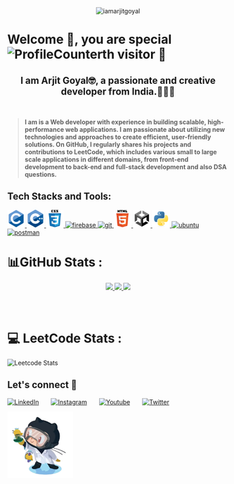 
<center>
<img src="https://media.tenor.com/nKPZSs1a6WMAAAAM/back-pocket-skadi.gif" alt="iamarjitgoyal" width="100%" height="50%"/>
</center>
  
# Welcome 👋, you are special&nbsp;![ProfileCounter](https://profile-counter.glitch.me/iamarjitgoyal/count.svg)th visitor 🤗
<h2 align="center"> I am Arjit Goyal🤓, a passionate and creative developer from India.👩🏾‍💻 </h2> &nbsp;

> **I am is a Web developer with experience in building scalable, high-performance web applications. I am passionate about utilizing new technologies and approaches to create efficient, user-friendly solutions. On GitHub, I regularly shares his projects and contributions to LeetCode, which includes various small to large scale applications in different domains, from front-end development to back-end and full-stack development and also DSA questions.**
## Tech Stacks and Tools:
<p align="left"> <a href="https://www.cprogramming.com/" target="_blank"> <img src="https://raw.githubusercontent.com/devicons/devicon/master/icons/c/c-original.svg" alt="c" width="40" height="40"/> </a> <a href="https://www.w3schools.com/cpp/" target="_blank"> <img src="https://raw.githubusercontent.com/devicons/devicon/master/icons/cplusplus/cplusplus-original.svg" alt="cplusplus" width="40" height="40"/> </a> <a href="https://www.w3schools.com/css/" target="_blank"> <img src="https://raw.githubusercontent.com/devicons/devicon/master/icons/css3/css3-original-wordmark.svg" alt="css3" width="40" height="40"/> </a> <a href="https://firebase.google.com/" target="_blank"> <img src="https://www.vectorlogo.zone/logos/firebase/firebase-icon.svg" alt="firebase" width="40" height="40"/> </a> <a href="https://git-scm.com/" target="_blank"> <img src="https://www.vectorlogo.zone/logos/git-scm/git-scm-icon.svg" alt="git" width="40" height="40"/> </a> <a href="https://www.w3.org/html/" target="_blank"> <img src="https://raw.githubusercontent.com/devicons/devicon/master/icons/html5/html5-original-wordmark.svg" alt="html5" width="40" height="40"/> </a> <a href="https://unity.com/" target="_blank"> <img src="https://raw.githubusercontent.com/devicons/devicon/master/icons/unity/unity-original.svg" alt="unity" width="40" height="40"/> </a> <a href="https://python.org" target="_blank"> <img src="https://raw.githubusercontent.com/devicons/devicon/master/icons/python/python-original.svg" alt="python" width="40" height="40"/> </a> <a href="https://ubuntu.com" target="_blank"> <img src="https://assets.ubuntu.com/v1/57a889f6-ubuntu-logo112.png" alt="ubuntu" width="40" height="40"/> </a> <a href="https://postman.com" target="_blank"> <img src="https://res.cloudinary.com/postman/image/upload/t_team_logo/v1629869194/team/2893aede23f01bfcbd2319326bc96a6ed0524eba759745ed6d73405a3a8b67a8" alt="postman" width="40" height="40"/> </a> </p>

# 📊GitHub Stats :
<p align="center">
<a href="https://github.com/iamarjitgoyal">
  <img height="180em" src="https://github-readme-stats-eight-theta.vercel.app/api?username=iamarjitgoyal&show_icons=true&theme=algolia&include_all_commits=true&count_private=true"/>
  <img height="180em" src="https://github-readme-stats-eight-theta.vercel.app/api/top-langs/?username=iamarjitgoyal&layout=compact&langs_count=8&theme=algolia"/>
  <img height="180em" src="https://github-readme-streak-stats.herokuapp.com/?user=iamarjitgoyal&theme=tokyonight"/>	
</a>
</p>


<br> &nbsp;

# 💻 LeetCode Stats :

![Leetcode Stats](https://leetcard.jacoblin.cool/iamarjitgoyal?ext=heatmap)


## Let's connect 🤝
<p>
  <a href="http://linkedin.com/in/arjit-goyal-470a47204/"><img width="32px" alt="LinkedIn" title="LinkedIn" src="https://user-images.githubusercontent.com/33064931/192891277-e2528754-fdca-473a-be7a-25149ae295c8.png"></a>
  &#8287;&#8287;&#8287;&#8287;&#8287;
  <a href="https://www.instagram.com/iamarjitgoyal/"><img width="32px" alt="Instagram" title="Instagram" src="https://user-images.githubusercontent.com/33064931/192891342-3c88a026-50f3-430d-b582-96a57b019e32.png"/></a>
  &#8287;&#8287;&#8287;&#8287;&#8287;
  <a href="https://www.youtube.com/channel/UCJMM-nvalc3gZixC9CoArEA"><img width="32px" alt="Youtube" title="Youtube" src="https://user-images.githubusercontent.com/33064931/192891435-24b5573e-5715-484a-b398-1db38348d9ea.png"/></a>
  &#8287;&#8287;&#8287;&#8287;&#8287;
  <a href="https://twitter.com/ArjitGoyal1"><img width="32px" alt="Twitter" title="Twitter" src="https://user-images.githubusercontent.com/33064931/192891530-8660cc3a-3721-4609-a99d-010d7dd5d6d7.png"/></a>
  &#8287;&#8287;&#8287;&#8287;&#8287;
</p>
<a href="https://miro.medium.com/max/1128/1*Erk4NawQOHkf4wSN7JmB_A.webp"><img align="left" width="150" height="150" src="MyGit.png"></a>


&nbsp;

